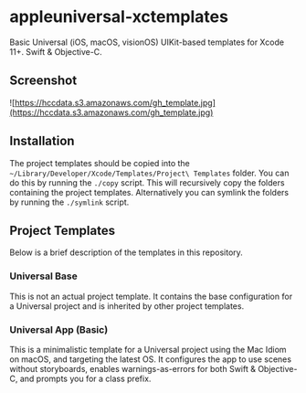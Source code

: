 # appleuniversal-xctemplates

Basic Universal (iOS, macOS, visionOS) UIKit-based templates for Xcode 11+. Swift & Objective-C.

## Screenshot

![https://hccdata.s3.amazonaws.com/gh_template.jpg](https://hccdata.s3.amazonaws.com/gh_template.jpg)

## Installation

The project templates should be copied into the  `~/Library/Developer/Xcode/Templates/Project\ Templates` folder. You can do this by running the `./copy` script. This will recursively copy the folders containing the project templates. Alternatively you can symlink the folders by running the `./symlink` script. 

## Project Templates

Below is a brief description of the templates in this repository.

### Universal Base

This is not an actual project template. It contains the base configuration for a Universal project and is inherited by other project templates.

### Universal App (Basic)

This is a minimalistic template for a Universal project using the Mac Idiom on macOS, and targeting the latest OS. It configures the app to use scenes without 
storyboards, enables warnings-as-errors for both Swift & Objective-C, and prompts you for a class prefix.

